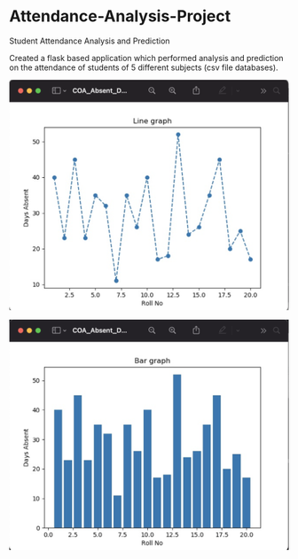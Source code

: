 # Attendance-Analysis-Project
Student Attendance Analysis and Prediction


Created a flask based application which performed analysis and prediction on the attendance of students of 5 different subjects (csv file databases).

![](images/image.png)

![](images/analysis.png)
